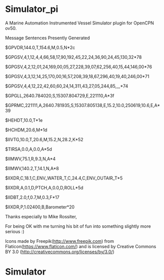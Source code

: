 # Simulator_pi
A Marine Automation Instrumented Vessel Simulator plugin for OpenCPN ov50. 

Message Sentences Presently Generated



$GPVDR,144.0,T,154.6,M,0.5,N*2c


$GPGSV,4,1,12,4,4,66,58,17,90,192,45,22,24,36,90,24,45,130,32*78 

$GPGSV,4,2,12,01,24,169,00,05,27,228,39,07,62,256,40,15,44,146,00*76

$GPGSV,4,3,12,14,25,170,00,16,57,208,39,18,67,296,40,19,40,246,00*71

$GPGSV,4,4,12,22,42,60,60,24,14,311,43,27,05,244,85,,,,*74


$GPGLL,2640.784020,S,15307.804729,E,221110,A*3f


$GPRMC,221111,A,2640.781935,S,15307.805138,E,15.2,10.0,250619,10.6,E,A*39


$HEHDT,10.0,T*1e


$HCHDM,20.6,M*1d


$IIVTG,10.0,T,20.6,M,15.2,N,28.2,K*52


$TIRSA,0.0,A,0.0,A*5d


$IIMWV,75.1,R,9.3,N,A*4

$IIMWV,140.2,T,14.1,N,A*8


$IIXDR,C,18.1,C,ENV_WATER_T,C,24.4,C,ENV_OUTAIR_T*5

$IIXDR,A,0.1,D,PTCH,A,0.0,D,ROLL*5d


$IIDBT,2.0,f,0.7,M,0.3,F*17


$IIXDR,P,1.02400,B,Barometer*20



Thanks especially to Mike Rossiter,

For being OK with me turning his bit of fun into something slightly more serious :) 



Icons made by Freepik(http://www.freepik.com) from Flaticon(https://www.flaticon.com/) 
and is licensed by Creative Commons BY 3.0 (http://creativecommons.org/licenses/by/3.0/)
# Simulator
